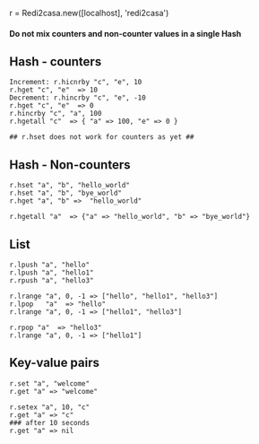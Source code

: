 r = Redi2casa.new([localhost], 'redi2casa')

#### Do not mix counters and non-counter values in a single Hash

Hash - counters
---------------

    Increment: r.hicnrby "c", "e", 10  
    r.hget "c", "e"  => 10  
    Decrement: r.hincrby "c", "e", -10  
    r.hget "c", "e"  => 0  
    r.hincrby "c", "a", 100  
    r.hgetall "c"  => { "a" => 100, "e" => 0 }

    ## r.hset does not work for counters as yet ##


Hash - Non-counters
-------------------
  
    r.hset "a", "b", "hello_world"
    r.hset "a", "b", "bye_world"
    r.hget "a", "b" =>  "hello_world"
  
    r.hgetall "a"  => {"a" => "hello_world", "b" => "bye_world"}

List
-----

    r.lpush "a", "hello"
    r.lpush "a", "hello1"
    r.rpush "a", "hello3"
  
    r.lrange "a", 0, -1 => ["hello", "hello1", "hello3"]
    r.lpop   "a"  => "hello"
    r.lrange "a", 0, -1 => ["hello1", "hello3"]
  
    r.rpop "a"  => "hello3"
    r.lrange "a", 0, -1 => ["hello1"]


Key-value pairs
---------------
  
    r.set "a", "welcome"
    r.get "a" => "welcome"
  
    r.setex "a", 10, "c"
    r.get "a" => "c"
    ### after 10 seconds
    r.get "a" => nil
